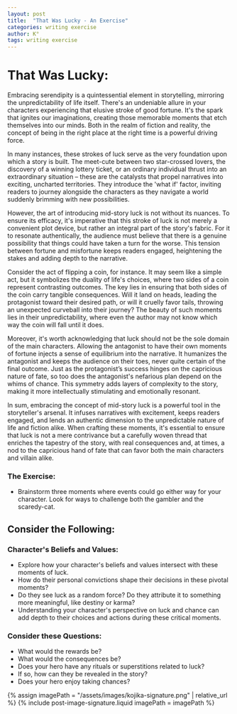 ```yaml
---
layout: post
title:  "That Was Lucky - An Exercise"
categories: writing exercise
author: K°
tags: writing exercise
---
```


# That Was Lucky:
Embracing serendipity is a quintessential element in storytelling, mirroring the unpredictability of life itself. There's an undeniable allure in your characters experiencing that elusive stroke of good fortune. It's the spark that ignites our imaginations, creating those memorable moments that etch themselves into our minds. Both in the realm of fiction and reality, the concept of being in the right place at the right time is a powerful driving force.

In many instances, these strokes of luck serve as the very foundation upon which a story is built. The meet-cute between two star-crossed lovers, the discovery of a winning lottery ticket, or an ordinary individual thrust into an extraordinary situation – these are the catalysts that propel narratives into exciting, uncharted territories. They introduce the 'what if' factor, inviting readers to journey alongside the characters as they navigate a world suddenly brimming with new possibilities.

However, the art of introducing mid-story luck is not without its nuances. To ensure its efficacy, it's imperative that this stroke of luck is not merely a convenient plot device, but rather an integral part of the story's fabric. For it to resonate authentically, the audience must believe that there is a genuine possibility that things could have taken a turn for the worse. This tension between fortune and misfortune keeps readers engaged, heightening the stakes and adding depth to the narrative.

Consider the act of flipping a coin, for instance. It may seem like a simple act, but it symbolizes the duality of life's choices, where two sides of a coin represent contrasting outcomes. The key lies in ensuring that both sides of the coin carry tangible consequences. Will it land on heads, leading the protagonist toward their desired path, or will it cruelly favor tails, throwing an unexpected curveball into their journey? The beauty of such moments lies in their unpredictability, where even the author may not know which way the coin will fall until it does.

Moreover, it's worth acknowledging that luck should not be the sole domain of the main characters. Allowing the antagonist to have their own moments of fortune injects a sense of equilibrium into the narrative. It humanizes the antagonist and keeps the audience on their toes, never quite certain of the final outcome. Just as the protagonist’s success hinges on the capricious nature of fate, so too does the antagonist's nefarious plan depend on the whims of chance. This symmetry adds layers of complexity to the story, making it more intellectually stimulating and emotionally resonant.

In sum, embracing the concept of mid-story luck is a powerful tool in the storyteller's arsenal. It infuses narratives with excitement, keeps readers engaged, and lends an authentic dimension to the unpredictable nature of life and fiction alike. When crafting these moments, it's essential to ensure that luck is not a mere contrivance but a carefully woven thread that enriches the tapestry of the story, with real consequences and, at times, a nod to the capricious hand of fate that can favor both the main characters and villain alike.

### The Exercise:
- Brainstorm three moments where events could go either way for your character. Look for ways to challenge both the gambler and the scaredy-cat.

## Consider the Following:
### Character's Beliefs and Values:
- Explore how your character's beliefs and values intersect with these moments of luck.
- How do their personal convictions shape their decisions in these pivotal moments?
- Do they see luck as a random force? Do they attribute it to something more meaningful, like destiny or karma?
- Understanding your character's perspective on luck and chance can add depth to their choices and actions during these critical moments.

### Consider these Questions:
- What would the rewards be?
- What would the consequences be?
- Does your hero have any rituals or superstitions related to luck?
- If so, how can they be revealed in the story?
- Does your hero enjoy taking chances?

<!-- signature -->
{% assign imagePath = "/assets/images/kojika-signature.png" | relative_url %}
{% include post-image-signature.liquid imagePath = imagePath %}
